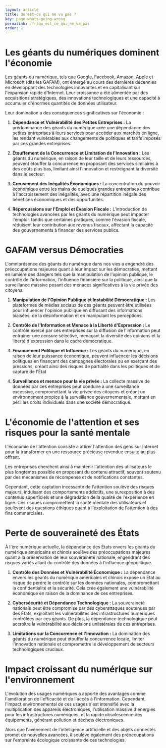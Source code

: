 ```yaml
---
layout: article
title: Qu'est-ce qui ne va pas ?
key: page-whats-going-wrong
permalink: /fr/qu_est_ce_qui_ne_va_pas
order: 1
---
```


# Les géants du numériques dominent l'économie

Les géants du numérique, tels que Google, Facebook, Amazon, Apple et Microsoft (dits les GAFAM), ont émergé au cours des dernières décennies en développant des technologies innovantes et en capitalisant sur l'expansion rapide d'Internet. Leur croissance a été alimentée par des acquisitions stratégiques, des innovations technologiques et une capacité à accumuler d'énormes quantités de données utilisateur.

Leur domination a des conséquences significatives sur l'économie :
1. **Dépendance et Vulnérabilité des Petites Entreprises :** La prédominance des géants du numérique crée une dépendance des petites entreprises à leurs services pour accéder aux marchés en ligne, les rendant vulnérables aux changements de politiques et tarifs imposés par ces grandes entreprises.
    
2. **Étouffement de la Concurrence et Limitation de l'Innovation :** Les géants du numérique, en raison de leur taille et de leurs ressources, peuvent étouffer la concurrence en proposant des services similaires à des coûts plus bas, limitant ainsi l'innovation et restreignant la diversité dans le secteur.
    
3. **Creusement des Inégalités Économiques :** La concentration du pouvoir économique entre les mains de quelques grandes entreprises contribue à l'accroissement des inégalités, avec une répartition inégale des bénéfices économiques et des opportunités.
    
4. **Répercussions sur l'Emploi et Évasion Fiscale :** L'introduction de technologies avancées par les géants du numérique peut impacter l'emploi, tandis que certaines pratiques, comme l'évasion fiscale, réduisent leur contribution aux revenus fiscaux, affectant la capacité des gouvernements à financer des services publics.

# GAFAM versus Démocraties

L'omniprésence des géants du numérique dans nos vies a engendré des préoccupations majeures quant à leur impact sur les démocraties, mettant en lumière des dangers tels que la manipulation de l'opinion publique, le contrôle de l'information, l'influence financière sur la politique, ainsi que la surveillance massive posant des menaces significatives à la vie privée des citoyens.

1. **Manipulation de l'Opinion Publique et Instabilité Démocratique  :** Les plateformes de médias sociaux de ces géants peuvent être utilisées pour influencer l'opinion publique en diffusant des informations biaisées, de la désinformation et en manipulant les perceptions.
    
2. **Contrôle de l'Information et Menace à la Liberté d'Expression :** Le contrôle exercé par ces entreprises sur la diffusion de l'information peut entraîner une censure sélective, menaçant la diversité des opinions et la liberté d'expression dans le cadre démocratique.
    
3. **Financement Politique et Influence :** Les géants du numérique, en raison de leur puissance économique, peuvent influencer les décisions politiques en finançant des campagnes électorales ou en exerçant des pressions, créant ainsi des risques de partialité dans les politiques et de capture de l'État

4. **Surveillance et menace pour la vie privée :** La collecte massive de données par ces entreprises peut conduire à une surveillance excessive, compromettant la vie privée des citoyens et créant un environnement propice à la surveillance gouvernementale, mettant en péril les droits individuels dans une société démocratique.

# L'économie de l'attention et ses risques pour la santé mentale

L'économie de l'attention consiste à attirer l'attention des gens sur Internet pour la transformer en une ressource précieuse revendue ensuite au plus offrant. 

Les entreprises cherchent ainsi à maintenir l'attention des utilisateurs le plus longtemps possible en proposant du contenu attractif, souvent soutenu par des mécanismes de récompense et de notifications constantes. 

Cependant, cette captation incessante de l'attention soulève des risques majeurs, induisant des comportements addictifs, une surexposition à des contenus superficiels et une dégradation de la qualité de l'expérience en ligne. Ces risques compromettent la santé mentale des utilisateurs et soulèvent des questions éthiques quant à l'exploitation de l'attention à des fins commerciales.
# Perte de souveraineté des États

À l'ère numérique actuelle, la dépendance des États envers les géants du numérique américains et chinois soulève des préoccupations majeures quant à la préservation de leur souveraineté nationale, engendrant des risques variés allant du contrôle des données à l'influence géopolitique.

1. **Contrôle des Données et Vulnérabilité Économique :** La dépendance envers les géants du numérique américains et chinois expose un État au risque de perdre le contrôle sur les données nationales, compromettant la confidentialité et la sécurité. Cela crée également une vulnérabilité économique en raison de la dominance de ces entreprises.
    
2. **Cybersécurité et Dépendance Technologique :** La souveraineté nationale peut être compromise par des cyberattaques soutenues par des États, exploitant les vulnérabilités des infrastructures numériques contrôlées par ces géants. De plus, la dépendance technologique peut accroître la vulnérabilité aux décisions unilatérales de ces entreprises.
    
3. **Limitations sur la Concurrence et l'Innovation :** La domination des géants du numérique peut étouffer la concurrence locale, limiter l'innovation nationale et compromettre le développement de secteurs technologiques cruciaux.

# Impact croissant du numérique sur l'environnement

L'évolution des usages numériques a apporté des avantages comme l'amélioration de l'efficacité et de l'accès à l'information. 
Cependant, l'impact environnemental de ces usages s'est intensifié avec la multiplication des appareils électroniques, l'utilisation massive d'énergies pour les infrastructures numériques, et la rapide obsolescence des équipements, générant pollution et déchets électroniques.

Alors que l'avènement de l'intelligence artificielle et des objets connectés promet de nouvelles avancées, il soulève également des préoccupations sur l'empreinte écologique croissante de ces technologies.


